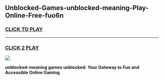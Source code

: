 
## Unblocked-Games-unblocked-meaning-Play-Online-Free-fuo6n
<h3>
<a href="https://premium76.site?title=unblocked-meaning&ref=26A">CLICK TO PLAY</a></h3>
<hr>

<h3>
<a href="https://premium76.site?title=unblocked-meaning&ref=26A">CLICK 2 PLAY</a>
  
</h3>

<a href="https://premium76.site?title=unblocked-meaning&ref=26A"><img src="https://clearcache.store/games.png"></a>


**unblocked-meaning games unblocked: Your Gateway to Fun and Accessible Online Gaming**
